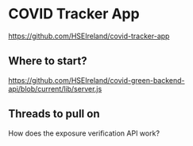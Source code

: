 # COVID Tracker App

https://github.com/HSEIreland/covid-tracker-app

## Where to start?

https://github.com/HSEIreland/covid-green-backend-api/blob/current/lib/server.js

## Threads to pull on

How does the exposure verification API work?
